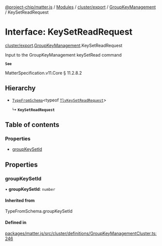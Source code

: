 [@project-chip/matter.js](../README.md) / [Modules](../modules.md) / [cluster/export](../modules/cluster_export.md) / [GroupKeyManagement](../modules/cluster_export.GroupKeyManagement.md) / KeySetReadRequest

# Interface: KeySetReadRequest

[cluster/export](../modules/cluster_export.md).[GroupKeyManagement](../modules/cluster_export.GroupKeyManagement.md).KeySetReadRequest

Input to the GroupKeyManagement keySetRead command

**`See`**

MatterSpecification.v11.Core § 11.2.8.2

## Hierarchy

- [`TypeFromSchema`](../modules/tlv_export.md#typefromschema)\<typeof [`TlvKeySetReadRequest`](../modules/cluster_export.GroupKeyManagement.md#tlvkeysetreadrequest)\>

  ↳ **`KeySetReadRequest`**

## Table of contents

### Properties

- [groupKeySetId](cluster_export.GroupKeyManagement.KeySetReadRequest.md#groupkeysetid)

## Properties

### groupKeySetId

• **groupKeySetId**: `number`

#### Inherited from

TypeFromSchema.groupKeySetId

#### Defined in

[packages/matter.js/src/cluster/definitions/GroupKeyManagementCluster.ts:246](https://github.com/project-chip/matter.js/blob/5f71eedebdb9fa54338bde320c311bb359b7455d/packages/matter.js/src/cluster/definitions/GroupKeyManagementCluster.ts#L246)
